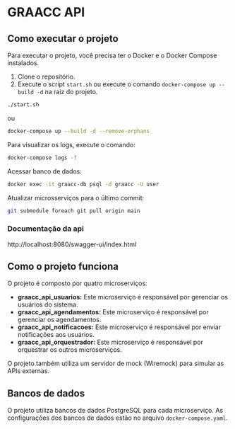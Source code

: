 # GRAACC API

## Como executar o projeto

Para executar o projeto, você precisa ter o Docker e o Docker Compose instalados.

1.  Clone o repositório.
2.  Execute o script `start.sh` ou execute o comando `docker-compose up --build -d` na raiz do projeto.

```bash
./start.sh
```

ou

```bash
docker-compose up --build -d --remove-orphans
```

Para visualizar os logs, execute o comando:

```bash
docker-compose logs -f
```

Acessar banco de dados:
```bash
docker exec -it graacc-db psql -d graacc -U user
```

Atualizar microsserviços para o último commit:
```bash
git submodule foreach git pull origin main
```

### Documentação da api 
http://localhost:8080/swagger-ui/index.html

## Como o projeto funciona

O projeto é composto por quatro microserviços:

*   **graacc\_api\_usuarios:** Este microserviço é responsável por gerenciar os usuários do sistema.
*   **graacc\_api\_agendamentos:** Este microserviço é responsável por gerenciar os agendamentos.
*   **graacc\_api\_notificacoes:** Este microserviço é responsável por enviar notificações aos usuários.
*   **graacc\_api\_orquestrador:** Este microserviço é responsável por orquestrar os outros microserviços.

O projeto também utiliza um servidor de mock (Wiremock) para simular as APIs externas.

## Bancos de dados

O projeto utiliza bancos de dados PostgreSQL para cada microserviço. As configurações dos bancos de dados estão no arquivo `docker-compose.yaml`.
